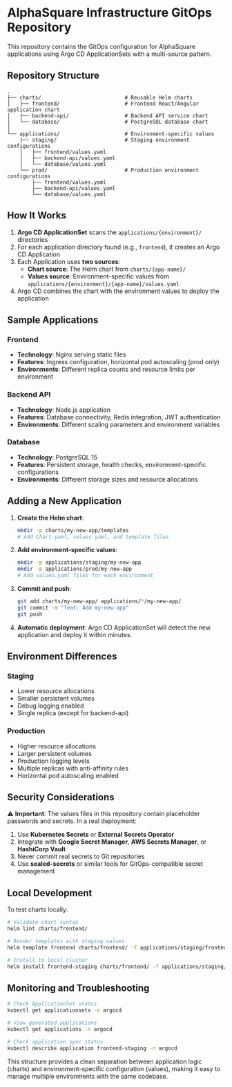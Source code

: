 # AlphaSquare Infrastructure GitOps Repository

This repository contains the GitOps configuration for AlphaSquare applications using Argo CD ApplicationSets with a multi-source pattern.

## Repository Structure

```
.
├── charts/                           # Reusable Helm charts
│   ├── frontend/                     # Frontend React/Angular application chart
│   ├── backend-api/                  # Backend API service chart
│   └── database/                     # PostgreSQL database chart
│
└── applications/                     # Environment-specific values
    ├── staging/                      # Staging environment configurations
    │   ├── frontend/values.yaml
    │   ├── backend-api/values.yaml
    │   └── database/values.yaml
    └── prod/                         # Production environment configurations
        ├── frontend/values.yaml
        ├── backend-api/values.yaml
        └── database/values.yaml
```

## How It Works

1. **Argo CD ApplicationSet** scans the `applications/{environment}/` directories
2. For each application directory found (e.g., `frontend`), it creates an Argo CD Application
3. Each Application uses **two sources**:
   - **Chart source**: The Helm chart from `charts/{app-name}/`
   - **Values source**: Environment-specific values from `applications/{environment}/{app-name}/values.yaml`
4. Argo CD combines the chart with the environment values to deploy the application

## Sample Applications

### Frontend
- **Technology**: Nginx serving static files
- **Features**: Ingress configuration, horizontal pod autoscaling (prod only)
- **Environments**: Different replica counts and resource limits per environment

### Backend API
- **Technology**: Node.js application
- **Features**: Database connectivity, Redis integration, JWT authentication
- **Environments**: Different scaling parameters and environment variables

### Database
- **Technology**: PostgreSQL 15
- **Features**: Persistent storage, health checks, environment-specific configurations
- **Environments**: Different storage sizes and resource allocations

## Adding a New Application

1. **Create the Helm chart**:
   ```bash
   mkdir -p charts/my-new-app/templates
   # Add Chart.yaml, values.yaml, and template files
   ```

2. **Add environment-specific values**:
   ```bash
   mkdir -p applications/staging/my-new-app
   mkdir -p applications/prod/my-new-app
   # Add values.yaml files for each environment
   ```

3. **Commit and push**:
   ```bash
   git add charts/my-new-app/ applications/*/my-new-app/
   git commit -m "feat: Add my-new-app"
   git push
   ```

4. **Automatic deployment**: Argo CD ApplicationSet will detect the new application and deploy it within minutes.

## Environment Differences

### Staging
- Lower resource allocations
- Smaller persistent volumes
- Debug logging enabled
- Single replica (except for backend-api)

### Production
- Higher resource allocations
- Larger persistent volumes
- Production logging levels
- Multiple replicas with anti-affinity rules
- Horizontal pod autoscaling enabled

## Security Considerations

⚠️ **Important**: The values files in this repository contain placeholder passwords and secrets. In a real deployment:

1. Use **Kubernetes Secrets** or **External Secrets Operator**
2. Integrate with **Google Secret Manager**, **AWS Secrets Manager**, or **HashiCorp Vault**
3. Never commit real secrets to Git repositories
4. Use **sealed-secrets** or similar tools for GitOps-compatible secret management

## Local Development

To test charts locally:

```bash
# Validate chart syntax
helm lint charts/frontend/

# Render templates with staging values
helm template frontend charts/frontend/ -f applications/staging/frontend/values.yaml

# Install to local cluster
helm install frontend-staging charts/frontend/ -f applications/staging/frontend/values.yaml --namespace staging --create-namespace
```

## Monitoring and Troubleshooting

```bash
# Check ApplicationSet status
kubectl get applicationsets -n argocd

# View generated applications
kubectl get applications -n argocd

# Check application sync status
kubectl describe application frontend-staging -n argocd
```

This structure provides a clean separation between application logic (charts) and environment-specific configuration (values), making it easy to manage multiple environments with the same codebase.
